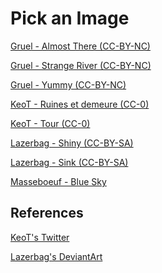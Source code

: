 # Pick an Image

<a href="../Encoded/Gruel - Almost There.dm4" download>Gruel - Almost There (CC-BY-NC)</a>

<a href="../Encoded/Gruel - Strange River.dm4" download>Gruel - Strange River (CC-BY-NC)</a>

<a href="../Encoded/Gruel - Yummy.dm4" download>Gruel - Yummy (CC-BY-NC)</a>

<a href="../Encoded/KeoT - Ruines et demeure.dm4" download>KeoT - Ruines et demeure (CC-0)</a>

<a href="../Encoded/KeoT - Tour.dm4" download>KeoT - Tour (CC-0)</a>

<a href="../Encoded/Lazerbag - Shiny.dm4" download>Lazerbag - Shiny (CC-BY-SA)</a>

<a href="../Encoded/Lazerbag - Sink.dm4" download>Lazerbag - Sink (CC-BY-SA)</a>

<a href="../Encoded/Masseboeuf - Blue Sky.dm4" download>Masseboeuf - Blue Sky</a>

## References

[KeoT's Twitter](https://twitter.com/KeoTauteur)

[Lazerbag's DeviantArt](https://www.deviantart.com/lazerbag)